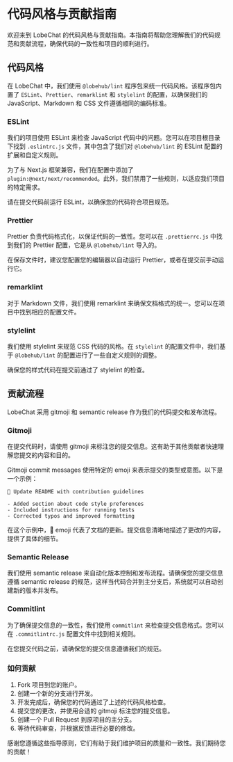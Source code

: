 # 代码风格与贡献指南

欢迎来到 LobeChat 的代码风格与贡献指南。本指南将帮助您理解我们的代码规范和贡献流程，确保代码的一致性和项目的顺利进行。

## 代码风格

在 LobeChat 中，我们使用 `@lobehub/lint` 程序包来统一代码风格。该程序包内置了 `ESLint`、`Prettier`、`remarklint` 和 `stylelint` 的配置，以确保我们的 JavaScript、Markdown 和 CSS 文件遵循相同的编码标准。

### ESLint

我们的项目使用 ESLint 来检查 JavaScript 代码中的问题。您可以在项目根目录下找到 `.eslintrc.js` 文件，其中包含了我们对 `@lobehub/lint` 的 ESLint 配置的扩展和自定义规则。

为了与 Next.js 框架兼容，我们在配置中添加了 `plugin:@next/next/recommended`。此外，我们禁用了一些规则，以适应我们项目的特定需求。

请在提交代码前运行 ESLint，以确保您的代码符合项目规范。

### Prettier

Prettier 负责代码格式化，以保证代码的一致性。您可以在 `.prettierrc.js` 中找到我们的 Prettier 配置，它是从 `@lobehub/lint` 导入的。

在保存文件时，建议您配置您的编辑器以自动运行 Prettier，或者在提交前手动运行它。

### remarklint

对于 Markdown 文件，我们使用 remarklint 来确保文档格式的统一。您可以在项目中找到相应的配置文件。

### stylelint

我们使用 stylelint 来规范 CSS 代码的风格。在 `stylelint` 的配置文件中，我们基于 `@lobehub/lint` 的配置进行了一些自定义规则的调整。

确保您的样式代码在提交前通过了 stylelint 的检查。

## 贡献流程

LobeChat 采用 gitmoji 和 semantic release 作为我们的代码提交和发布流程。

### Gitmoji

在提交代码时，请使用 gitmoji 来标注您的提交信息。这有助于其他贡献者快速理解您提交的内容和目的。

Gitmoji commit messages 使用特定的 emoji 来表示提交的类型或意图。以下是一个示例：

```
📝 Update README with contribution guidelines

- Added section about code style preferences
- Included instructions for running tests
- Corrected typos and improved formatting
```

在这个示例中，📝 emoji 代表了文档的更新。提交信息清晰地描述了更改的内容，提供了具体的细节。

### Semantic Release

我们使用 semantic release 来自动化版本控制和发布流程。请确保您的提交信息遵循 semantic release 的规范，这样当代码合并到主分支后，系统就可以自动创建新的版本并发布。

### Commitlint

为了确保提交信息的一致性，我们使用 `commitlint` 来检查提交信息格式。您可以在 `.commitlintrc.js` 配置文件中找到相关规则。

在您提交代码之前，请确保您的提交信息遵循我们的规范。

### 如何贡献

1. Fork 项目到您的账户。
2. 创建一个新的分支进行开发。
3. 开发完成后，确保您的代码通过了上述的代码风格检查。
4. 提交您的更改，并使用合适的 gitmoji 标注您的提交信息。
5. 创建一个 Pull Request 到原项目的主分支。
6. 等待代码审查，并根据反馈进行必要的修改。

感谢您遵循这些指导原则，它们有助于我们维护项目的质量和一致性。我们期待您的贡献！
